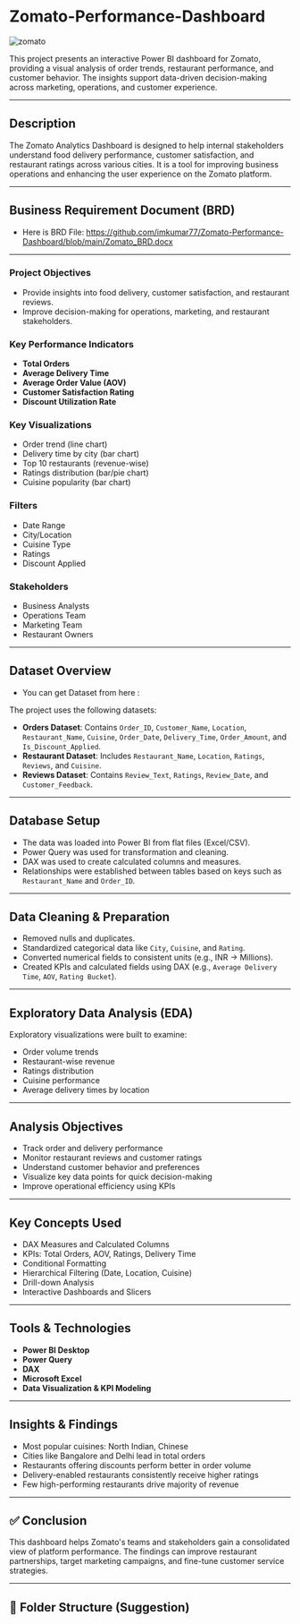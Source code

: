 # Zomato-Performance-Dashboard

  ![zomato](https://github.com/user-attachments/assets/26c7fa35-3cad-420d-ad68-408e3851fe03)

This project presents an interactive Power BI dashboard for Zomato, providing a visual analysis of order trends, restaurant performance, and customer behavior. The insights support data-driven decision-making across marketing, operations, and customer experience.

---


## Description

The Zomato Analytics Dashboard is designed to help internal stakeholders understand food delivery performance, customer satisfaction, and restaurant ratings across various cities. It is a tool for improving business operations and enhancing the user experience on the Zomato platform.

---

## Business Requirement Document (BRD)

- Here is BRD File: https://github.com/imkumar77/Zomato-Performance-Dashboard/blob/main/Zomato_BRD.docx

---

### Project Objectives
- Provide insights into food delivery, customer satisfaction, and restaurant reviews.
- Improve decision-making for operations, marketing, and restaurant stakeholders.

### Key Performance Indicators
- **Total Orders**
- **Average Delivery Time**
- **Average Order Value (AOV)**
- **Customer Satisfaction Rating**
- **Discount Utilization Rate**

### Key Visualizations
- Order trend (line chart)
- Delivery time by city (bar chart)
- Top 10 restaurants (revenue-wise)
- Ratings distribution (bar/pie chart)
- Cuisine popularity (bar chart)

### Filters
- Date Range
- City/Location
- Cuisine Type
- Ratings
- Discount Applied

### Stakeholders
- Business Analysts
- Operations Team
- Marketing Team
- Restaurant Owners

---


## Dataset Overview

- You can get Dataset from here :

The project uses the following datasets:

- **Orders Dataset**: Contains `Order_ID`, `Customer_Name`, `Location`, `Restaurant_Name`, `Cuisine`, `Order_Date`, `Delivery_Time`, `Order_Amount`, and `Is_Discount_Applied`.
- **Restaurant Dataset**: Includes `Restaurant_Name`, `Location`, `Ratings`, `Reviews`, and `Cuisine`.
- **Reviews Dataset**: Contains `Review_Text`, `Ratings`, `Review_Date`, and `Customer_Feedback`.

---

## Database Setup

- The data was loaded into Power BI from flat files (Excel/CSV).
- Power Query was used for transformation and cleaning.
- DAX was used to create calculated columns and measures.
- Relationships were established between tables based on keys such as `Restaurant_Name` and `Order_ID`.

---

##  Data Cleaning & Preparation

- Removed nulls and duplicates.
- Standardized categorical data like `City`, `Cuisine`, and `Rating`.
- Converted numerical fields to consistent units (e.g., INR → Millions).
- Created KPIs and calculated fields using DAX (e.g., `Average Delivery Time`, `AOV`, `Rating Bucket`).

---

## Exploratory Data Analysis (EDA)

Exploratory visualizations were built to examine:

- Order volume trends
- Restaurant-wise revenue
- Ratings distribution
- Cuisine performance
- Average delivery times by location

---

##  Analysis Objectives

- Track order and delivery performance
- Monitor restaurant reviews and customer ratings
- Understand customer behavior and preferences
- Visualize key data points for quick decision-making
- Improve operational efficiency using KPIs

---

## Key Concepts Used

- DAX Measures and Calculated Columns
- KPIs: Total Orders, AOV, Ratings, Delivery Time
- Conditional Formatting
- Hierarchical Filtering (Date, Location, Cuisine)
- Drill-down Analysis
- Interactive Dashboards and Slicers

---

## Tools & Technologies

- **Power BI Desktop**
- **Power Query**
- **DAX**
- **Microsoft Excel**
- **Data Visualization & KPI Modeling**

---

## Insights & Findings

- Most popular cuisines: North Indian, Chinese
- Cities like Bangalore and Delhi lead in total orders
- Restaurants offering discounts perform better in order volume
- Delivery-enabled restaurants consistently receive higher ratings
- Few high-performing restaurants drive majority of revenue

---

## ✅ Conclusion

This dashboard helps Zomato's teams and stakeholders gain a consolidated view of platform performance. The findings can improve restaurant partnerships, target marketing campaigns, and fine-tune customer service strategies.

---



## 📁 Folder Structure (Suggestion)

